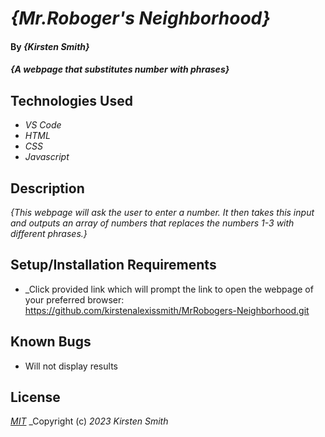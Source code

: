 # _{Mr.Roboger's Neighborhood}_

#### By _**{Kirsten Smith}**_

#### _{A webpage that substitutes number with phrases}_

## Technologies Used

* _VS Code_
* _HTML_
* _CSS_
* _Javascript_


## Description

_{This webpage will ask the user to enter a number. It then takes this input and outputs an array of numbers that replaces the numbers 1-3 with different phrases.}_

## Setup/Installation Requirements

* _Click provided link which will prompt the link to open the webpage of your preferred browser: https://github.com/kirstenalexissmith/MrRobogers-Neighborhood.git

## Known Bugs

* Will not display results


## License

_[MIT](LICENSE.txt)_
_Copyright (c) _2023_ _Kirsten Smith_
